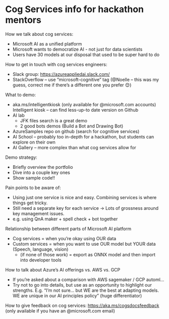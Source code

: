 # Cog Services info for hackathon mentors

How we talk about cog services:
- Microsoft AI as a unified platform
- Microsoft wants to democratize AI - not just for data scientists
- Users have 30 models at our disposal that used to be super hard to do

How to get in touch with cog services engineers:
- Slack group: https://azureappliedai.slack.com/ 
- StackOverflow – use “microsoft-cognitive” tag (@Noelle – this was my guess, correct me if there’s a different one you prefer 😊)

What to demo:
- aka.ms/intelligentkiosk (only available for @microsoft.com accounts)
Intelligent kiosk – can find less-up-to date version on Github
- AI lab
   - JFK files search is a great demo
   - 2 good bots demos (Build a Bot and Drawing Bot)
- AzureSamples repo on github (search for cognitive services)
- AI School – probably too in-depth for a hackathon, but students can explore on their own
- AI Gallery – more complex than what cog services allow for

Demo strategy:
- Briefly overview the portfolio
- Dive into a couple key ones
- Show sample code!!

Pain points to be aware of:
- Using just one service is nice and easy. Combining services is where things get tricky.
- Still need a separate key for each service -> Lots of grossness around key management issues.
- e.g. using QnA maker + spell check + bot together

Relationship between different parts of Microsoft AI platform
- Cog services = when you’re okay using OUR data
- Custom services = when you want to use OUR model but YOUR data (Speech, language, vision)
   - (if none of those work) = export as ONNX model and then import into developer tools 

How to talk about Azure’s AI offerings vs. AWS vs. GCP
- If you’re asked about a comparison with AWS sagemaker / GCP automl… 
- Try not to go into details, but use as an opportunity to highlight our strengths. E.g. “I’m not sure… but WE are the best at adapting models. WE are unique in our AI principles policy” (huge differentiator)

How to give feedback on cog services:
https://aka.ms/cogsdocsfeedback (only available if you have an @microsoft.com email) 
